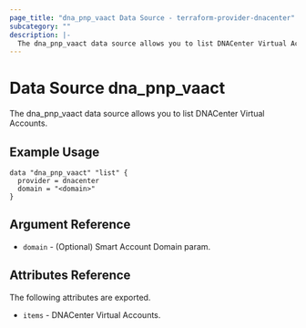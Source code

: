 ```yaml
---
page_title: "dna_pnp_vaact Data Source - terraform-provider-dnacenter"
subcategory: ""
description: |-
  The dna_pnp_vaact data source allows you to list DNACenter Virtual Accounts.
---
```


# Data Source dna_pnp_vaact

The dna_pnp_vaact data source allows you to list DNACenter Virtual Accounts.

## Example Usage

```hcl
data "dna_pnp_vaact" "list" {
  provider = dnacenter
  domain = "<domain>"
}
```

## Argument Reference

- `domain` - (Optional) Smart Account Domain param.

## Attributes Reference

The following attributes are exported.

- `items` - DNACenter Virtual Accounts.
